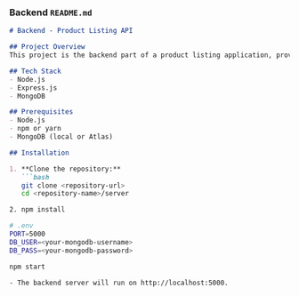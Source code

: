 
### Backend `README.md`
```markdown
# Backend - Product Listing API

## Project Overview
This project is the backend part of a product listing application, providing RESTful APIs to handle product data, including features like pagination, searching, sorting, and filtering.

## Tech Stack
- Node.js
- Express.js
- MongoDB

## Prerequisites
- Node.js
- npm or yarn
- MongoDB (local or Atlas)

## Installation

1. **Clone the repository:**
   ```bash
   git clone <repository-url>
   cd <repository-name>/server

2. npm install

# .env 
PORT=5000
DB_USER=<your-mongodb-username>
DB_PASS=<your-mongodb-password>

npm start

- The backend server will run on http://localhost:5000.